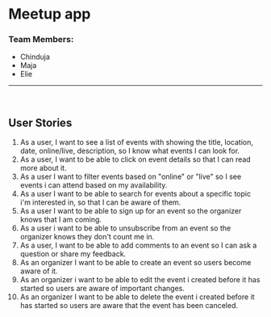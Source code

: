 # Meetup app

### Team Members:

- Chinduja
- Maja
- Elie

<hr>
<br>

## User Stories

1. As a user, I want to see a list of events with showing the title, location, date, online/live, description, so I know what events I can look for.
2. As a user, I want to be able to click on event details so that I can read more about it.
3. As a user I want to filter events based on "online" or "live" so I see events i can attend based on my availability.
4. As a user I want to be able to search for events about a specific topic i'm interested in, so that I can be aware of them.
5. As a user I want to be able to sign up for an event so the organizer knows that I am coming.
6. As a user i want to be able to unsubscribe from an event so the organizer knows they don't count me in.
7. As a user, I want to be able to add comments to an event so I can ask a question or share my feedback.
8. As an organizer I want to be able to create an event so users become aware of it.
9. As an organizer i want to be able to edit the event i created before it has started so users are aware of important changes.
10. As an organizer I want to be able to delete the event i created before it has started so users are aware that the event has been canceled.
